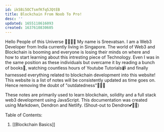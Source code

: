 ```yaml
---
id: ik5Bi5OCTsmfKfq5JQtEB
title: Blockchain From Noob To Pro!
desc: ''
updated: 1655118616093
created: 1637610830605
---
```


Hello People of this Universe 👋👋👋👋
My name is Sreevatsan. I am a Web3 Developer from India currently living in Singapore. The world of Web3 and Blockchain is booming and everyone is losing their minds on where and how to start learning about this intresting piece of Technology. Even I was in the same position as these individuals but overcame it by reading a bunch of books📖, watching countless hours of Youtube Tutorials📹 and finally harnessed everything related to blockchain development into this website! 
<br>
This website is a list of notes will be consistently updated as time goes on. Hence removing the doubt of "outdatedness"🙂🙂🙂  

These notes are primarily used to learn blockchain, solidity and a full stack web3 development using JavaScript. This documentation was created using Markdown, Dendron and Netlify. (Shout-out to Dendron💕🌱🌱)

Table of Contents:

1. [[Blockchain Basics]]